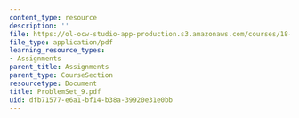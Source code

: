 ```yaml
---
content_type: resource
description: ''
file: https://ol-ocw-studio-app-production.s3.amazonaws.com/courses/18-04-complex-variables-with-applications-fall-1999/dfb71577e6a1bf14b38a39920e31e0bb_ProblemSet_9.pdf
file_type: application/pdf
learning_resource_types:
- Assignments
parent_title: Assignments
parent_type: CourseSection
resourcetype: Document
title: ProblemSet_9.pdf
uid: dfb71577-e6a1-bf14-b38a-39920e31e0bb
---
```

